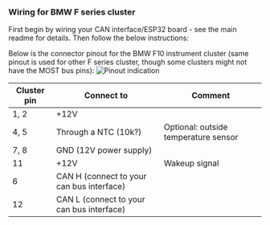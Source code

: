### Wiring for BMW F series cluster
First begin by wiring your CAN interface/ESP32 board - see the main readme for details. Then follow the below instructions:

Below is the connector pinout for the BMW F10 instrument cluster (same pinout is used for other F series cluster, though some clusters might not have the MOST bus pins):
![Pinout indication](https://github.com/r00li/CarCluster/blob/main/Misc/pinout_bmw_f.jpg?raw=true)

| Cluster pin | Connect to | Comment |
|--|--|--|
| 1, 2 | +12V |
| 4, 5 | Through a NTC (10k?) | Optional: outside temperature sensor |
| 7, 8 | GND (12V power supply) |
| 11 | +12V | Wakeup signal |
| 6 | CAN H (connect to your can bus interface) |
| 12 | CAN L (connect to your can bus interface) |
